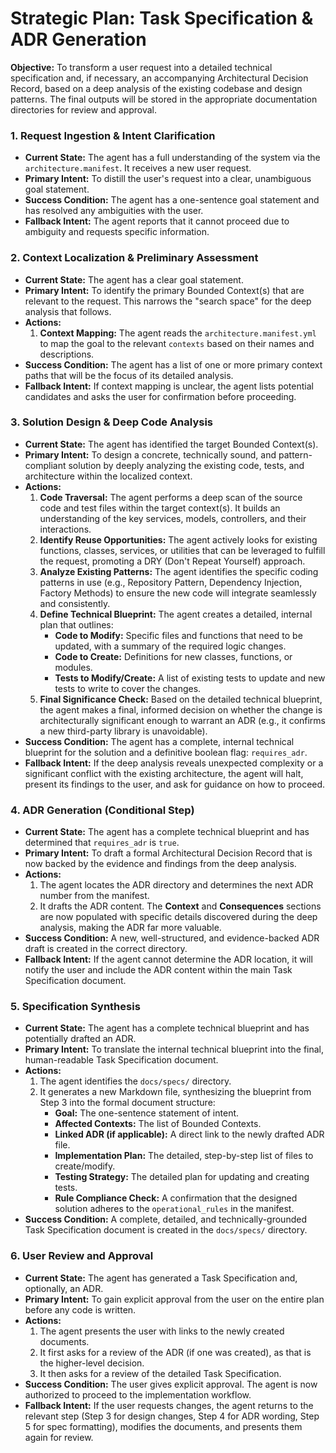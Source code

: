 # Strategic Plan: Task Specification & ADR Generation

**Objective:** To transform a user request into a detailed technical specification and, if necessary, an accompanying Architectural Decision Record, based on a deep analysis of the existing codebase and design patterns. The final outputs will be stored in the appropriate documentation directories for review and approval.

### 1. Request Ingestion & Intent Clarification

*   **Current State:** The agent has a full understanding of the system via the `architecture.manifest`. It receives a new user request.
*   **Primary Intent:** To distill the user's request into a clear, unambiguous goal statement.
*   **Success Condition:** The agent has a one-sentence goal statement and has resolved any ambiguities with the user.
*   **Fallback Intent:** The agent reports that it cannot proceed due to ambiguity and requests specific information.

### 2. Context Localization & Preliminary Assessment

*   **Current State:** The agent has a clear goal statement.
*   **Primary Intent:** To identify the primary Bounded Context(s) that are relevant to the request. This narrows the "search space" for the deep analysis that follows.
*   **Actions:**
    1.  **Context Mapping:** The agent reads the `architecture.manifest.yml` to map the goal to the relevant `contexts` based on their names and descriptions.
*   **Success Condition:** The agent has a list of one or more primary context paths that will be the focus of its detailed analysis.
*   **Fallback Intent:** If context mapping is unclear, the agent lists potential candidates and asks the user for confirmation before proceeding.

### 3. Solution Design & Deep Code Analysis

*   **Current State:** The agent has identified the target Bounded Context(s).
*   **Primary Intent:** To design a concrete, technically sound, and pattern-compliant solution by deeply analyzing the existing code, tests, and architecture within the localized context.
*   **Actions:**
    1.  **Code Traversal:** The agent performs a deep scan of the source code and test files within the target context(s). It builds an understanding of the key services, models, controllers, and their interactions.
    2.  **Identify Reuse Opportunities:** The agent actively looks for existing functions, classes, services, or utilities that can be leveraged to fulfill the request, promoting a DRY (Don't Repeat Yourself) approach.
    3.  **Analyze Existing Patterns:** The agent identifies the specific coding patterns in use (e.g., Repository Pattern, Dependency Injection, Factory Methods) to ensure the new code will integrate seamlessly and consistently.
    4.  **Define Technical Blueprint:** The agent creates a detailed, internal plan that outlines:
        *   **Code to Modify:** Specific files and functions that need to be updated, with a summary of the required logic changes.
        *   **Code to Create:** Definitions for new classes, functions, or modules.
        *   **Tests to Modify/Create:** A list of existing tests to update and new tests to write to cover the changes.
    5.  **Final Significance Check:** Based on the detailed technical blueprint, the agent makes a final, informed decision on whether the change is architecturally significant enough to warrant an ADR (e.g., it confirms a new third-party library is unavoidable).
*   **Success Condition:** The agent has a complete, internal technical blueprint for the solution and a definitive boolean flag: `requires_adr`.
*   **Fallback Intent:** If the deep analysis reveals unexpected complexity or a significant conflict with the existing architecture, the agent will halt, present its findings to the user, and ask for guidance on how to proceed.

### 4. ADR Generation (Conditional Step)

*   **Current State:** The agent has a complete technical blueprint and has determined that `requires_adr` is `true`.
*   **Primary Intent:** To draft a formal Architectural Decision Record that is now backed by the evidence and findings from the deep analysis.
*   **Actions:**
    1.  The agent locates the ADR directory and determines the next ADR number from the manifest.
    2.  It drafts the ADR content. The **Context** and **Consequences** sections are now populated with specific details discovered during the deep analysis, making the ADR far more valuable.
*   **Success Condition:** A new, well-structured, and evidence-backed ADR draft is created in the correct directory.
*   **Fallback Intent:** If the agent cannot determine the ADR location, it will notify the user and include the ADR content within the main Task Specification document.

### 5. Specification Synthesis

*   **Current State:** The agent has a complete technical blueprint and has potentially drafted an ADR.
*   **Primary Intent:** To translate the internal technical blueprint into the final, human-readable Task Specification document.
*   **Actions:**
    1.  The agent identifies the `docs/specs/` directory.
    2.  It generates a new Markdown file, synthesizing the blueprint from Step 3 into the formal document structure:
        *   **Goal:** The one-sentence statement of intent.
        *   **Affected Contexts:** The list of Bounded Contexts.
        *   **Linked ADR (if applicable):** A direct link to the newly drafted ADR file.
        *   **Implementation Plan:** The detailed, step-by-step list of files to create/modify.
        *   **Testing Strategy:** The detailed plan for updating and creating tests.
        *   **Rule Compliance Check:** A confirmation that the designed solution adheres to the `operational_rules` in the manifest.
*   **Success Condition:** A complete, detailed, and technically-grounded Task Specification document is created in the `docs/specs/` directory.

### 6. User Review and Approval

*   **Current State:** The agent has generated a Task Specification and, optionally, an ADR.
*   **Primary Intent:** To gain explicit approval from the user on the entire plan before any code is written.
*   **Actions:**
    1.  The agent presents the user with links to the newly created documents.
    2.  It first asks for a review of the ADR (if one was created), as that is the higher-level decision.
    3.  It then asks for a review of the detailed Task Specification.
*   **Success Condition:** The user gives explicit approval. The agent is now authorized to proceed to the implementation workflow.
*   **Fallback Intent:** If the user requests changes, the agent returns to the relevant step (Step 3 for design changes, Step 4 for ADR wording, Step 5 for spec formatting), modifies the documents, and presents them again for review.